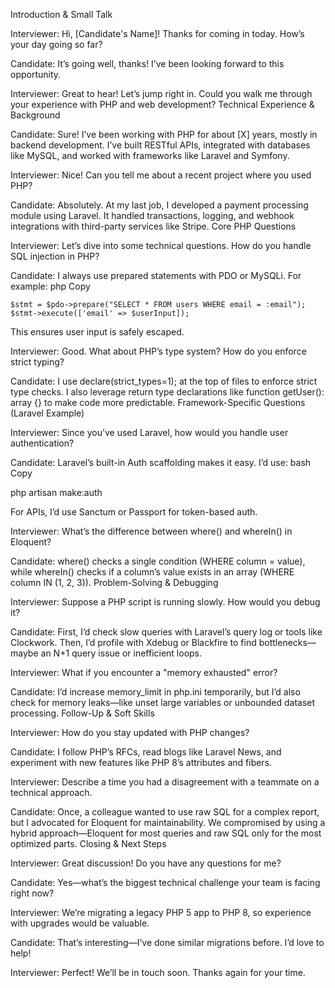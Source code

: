 Introduction & Small Talk

Interviewer: Hi, [Candidate's Name]! Thanks for coming in today. How’s your day going so far?

Candidate: It’s going well, thanks! I’ve been looking forward to this opportunity.

Interviewer: Great to hear! Let’s jump right in. Could you walk me through your experience with PHP and web development?
Technical Experience & Background

Candidate: Sure! I’ve been working with PHP for about [X] years, mostly in backend development. I’ve built RESTful APIs, integrated with databases like MySQL, and worked with frameworks like Laravel and Symfony.

Interviewer: Nice! Can you tell me about a recent project where you used PHP?

Candidate: Absolutely. At my last job, I developed a payment processing module using Laravel. It handled transactions, logging, and webhook integrations with third-party services like Stripe.
Core PHP Questions

Interviewer: Let’s dive into some technical questions. How do you handle SQL injection in PHP?

Candidate: I always use prepared statements with PDO or MySQLi. For example:
php
Copy

    $stmt = $pdo->prepare("SELECT * FROM users WHERE email = :email");  
    $stmt->execute(['email' => $userInput]);  

This ensures user input is safely escaped.

Interviewer: Good. What about PHP’s type system? How do you enforce strict typing?

Candidate: I use declare(strict_types=1); at the top of files to enforce strict type checks. I also leverage return type declarations like function getUser(): array {} to make code more predictable.
Framework-Specific Questions (Laravel Example)

Interviewer: Since you’ve used Laravel, how would you handle user authentication?

Candidate: Laravel’s built-in Auth scaffolding makes it easy. I’d use:
bash
Copy

php artisan make:auth  

For APIs, I’d use Sanctum or Passport for token-based auth.

Interviewer: What’s the difference between where() and whereIn() in Eloquent?

Candidate: where() checks a single condition (WHERE column = value), while whereIn() checks if a column’s value exists in an array (WHERE column IN (1, 2, 3)).
Problem-Solving & Debugging

Interviewer: Suppose a PHP script is running slowly. How would you debug it?

Candidate: First, I’d check slow queries with Laravel’s query log or tools like Clockwork. Then, I’d profile with Xdebug or Blackfire to find bottlenecks—maybe an N+1 query issue or inefficient loops.

Interviewer: What if you encounter a "memory exhausted" error?

Candidate: I’d increase memory_limit in php.ini temporarily, but I’d also check for memory leaks—like unset large variables or unbounded dataset processing.
Follow-Up & Soft Skills

Interviewer: How do you stay updated with PHP changes?

Candidate: I follow PHP’s RFCs, read blogs like Laravel News, and experiment with new features like PHP 8’s attributes and fibers.

Interviewer: Describe a time you had a disagreement with a teammate on a technical approach.

Candidate: Once, a colleague wanted to use raw SQL for a complex report, but I advocated for Eloquent for maintainability. We compromised by using a hybrid approach—Eloquent for most queries and raw SQL only for the most optimized parts.
Closing & Next Steps

Interviewer: Great discussion! Do you have any questions for me?

Candidate: Yes—what’s the biggest technical challenge your team is facing right now?

Interviewer: We’re migrating a legacy PHP 5 app to PHP 8, so experience with upgrades would be valuable.

Candidate: That’s interesting—I’ve done similar migrations before. I’d love to help!

Interviewer: Perfect! We’ll be in touch soon. Thanks again for your time.